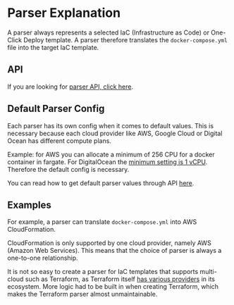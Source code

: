 # Parser Explanation

A parser always represents a selected IaC (Infrastructure as Code) or One-Click Deploy template. A parser therefore translates the `docker-compose.yml` file into the target IaC template.

## API

If you are looking for [parser API, click here](/docker-to-iac/api.md).

## Default Parser Config

Each parser has its own config when it comes to default values. This is necessary because each cloud provider like AWS, Google Cloud or Digital Ocean has different compute plans.

Example: for AWS you can allocate a minimum of 256 CPU for a docker container in fargate. For DigitalOcean the [minimum setting is 1 vCPU](https://www.digitalocean.com/pricing/app-platform). Therefore the default config is necessary.

You can read how to get default parser values ​​through API [here](/docker-to-iac/api.md#get-parser-info).

## Examples

For example, a parser can translate `docker-compose.yml` into AWS CloudFormation.

CloudFormation is only supported by one cloud provider, namely AWS (Amazon Web Services). This means that the choice of parser is always a one-to-one relationship.

It is not so easy to create a parser for IaC templates that supports multi-cloud such as Terraform, as Terraform itself [has various providers](https://registry.terraform.io/browse/providers) in its ecosystem. More logic had to be built in when creating Terraform, which makes the Terraform parser almost unmaintainable.
